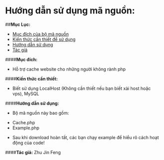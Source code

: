 # Hướng dẫn sử dụng mã nguồn:

##**Mục Lục:**
- [Mục đích của bộ mã nguồn](https://github.com/House-FengFeng/Simple-Cache/#m%E1%BB%A5c-%C4%91%C3%ADch)
- [Kiến thức cần thiết để sử dụng](https://github.com/House-FengFeng/Simple-Cache/#ki%E1%BA%BFn-th%E1%BB%A9c-c%E1%BA%A7n-thi%E1%BA%BFt)
- [Hướng dẫn sử dụng](https://github.com/House-FengFeng/Simple-Cache/#h%C6%B0%E1%BB%9Bng-d%E1%BA%ABn-s%E1%BB%AD-d%E1%BB%A5ng)
- [Tác giả](https://github.com/House-FengFeng/Simple-Cache/#t%C3%A1c-gi%E1%BA%A3-zhu-jin-feng)

####**Mục đích:**
- Hỗ trợ cache website cho những người không rành php

####**Kiến thức cần thiết:**
<ul>
  <li>Biết sử dụng LocalHost (Không cần thiết nếu bạn biết xài host hoặc vps), MySQL</li>
</ul>

####**Hướng dẫn sử dụng:**
- Bộ mã nguồn này bao gồm:
<ul>
  <li>Cache.php</li>
  <li>Example.php</li>
</ul>

- Sau khi download hoàn tất, các bạn chạy example để hiểu rõ cách hoạt động của code!

####**Tác giả:** Zhu Jin Feng

